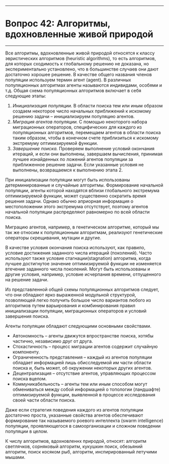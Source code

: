 ﻿___
# Вопрос 42: Алгоритмы, вдохновленные живой природой
___


Все алгоритмы, вдохновленные живой природой относятся к классу эвристических алгоритмов  (heuristic  algorithms),  то есть  алгоритмов,  для  которых сходимость к глобальному решению не доказана, но экспериментально установлено, что в большинстве случаев они дают достаточно хорошее решение.
В качестве общего названия членов популяции используем термин агент (agent). В различных популяционных алгоритмах агенты называются индивидами, особями и т.д.
Общая схема популяционных алгоритмов включает в себя следующие этапы:
1. *Инициализация популяции.* В области поиска тем или иным образом создаем некоторое число начальных приближений к искомому решению задачи – инициализируем популяцию агентов.
2. *Миграция агентов популяции.* С помощью некоторого набора миграционных операторов, специфических для каждого из популяционных алгоритмов, перемещаем агентов в области поиска таким образом, чтобы в конечном счете приблизиться к искомому экстремуму оптимизируемой функции.
3. *Завершение поиска.* Проверяем выполнение условий окончания итераций,  и если  они  выполнены,  завершаем  вычисления,  принимая  лучшее изнайденных по ложений агентов популяции за приближенное решение задачи. Если указанные условия не выполнены, возвращаемся к выполнению этапа 2.

При  инициализации  популяции  могут  быть  использованы  детерминированные и
случайные алгоритмы. Формирование начальной популяции, агенты которой находятся вблизи глобального экстремума оптимизируемой функции, может существенно сократить время решения задачи. Однако обычно априорная информация о местоположении этого экстремума отсутствует, поэтому агентов начальной популяции распределяют равномерно по всей области поиска.

Миграцию агентов, например, в генетическом алгоритме, который мы так же относим к популяционным алгоритмам, реализуют генетические операторы скрещивания, мутации и другие.

В качестве условия окончания поиска используют, как правило, условие достижения заданного числа итераций (поколений). Часто используют также условие стагнации(stagnation) алгоритма, когда лучшее достигнутое значение оптимизируемой функции не изменяется втечение заданного числа поколений. Могут быть использованы и другие условия, например, условие исчерпания времени, отпущенного на решение задачи.

Из представленной общей схемы популяционных алгоритмов следует, что они обладают ярко выраженной модульной структурой, позволяющей легко получить большое число вариантов любого из алгоритмов путем варьирования и комбинирования правил инициализации популяции, миграционных операторов и условий завершения поиска.

Агенты популяции обладают следующими основными свойствами.
- Автономность – агенты движутся впространстве поиска, хотябы частично, независимо друг от друга.
- Стохастичность – процесс миграции агентов содержит случайную компоненту.
- Ограниченность представления – каждый из агентов популяции обладает информацией лишь обисследуемой им части области поиска и, быть может, об окружении некоторых других агентов.
- Децентрализация – отсутствие агентов, управляющих процессом поиска вцелом.
- Коммуникабельность – агенты тем или иным способом могут обмениваться между собой информацией о топологии (ландшафте) оптимизируемой функции, выявленной в
процессе исследования своей части области поиска.

Даже если стратегия поведения каждого из агентов популяции достаточно проста, указанные свойства агентов обеспечивают формирование так называемого роевого интеллекта (swarm intelligence) популяции, проявляющегося в самоорганизации и сложном поведении популяции в целом.

К числу алгоритмов, вдохновленнх природой, относят: алгоритм светлячков, сорняковый алгоритм, кукушкин поиск, обезьяний алгоритм, поиск косяком рыб, алгоритм, инспирированный летучими мышами.
